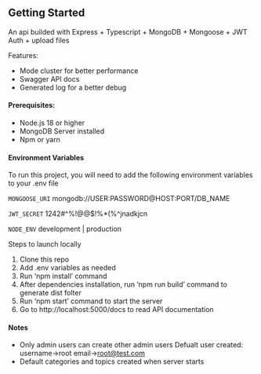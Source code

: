 ## Getting Started

An api builded with Express + Typescript +  MongoDB + Mongoose + JWT Auth + upload files

Features:
- Mode cluster for better performance
- Swagger API docs
- Generated log for a better debug

#### Prerequisites:
- Node.js 18 or higher
- MongoDB Server installed
- Npm or yarn
#### Environment Variables

To run this project, you will need to add the following environment variables to your .env file

`MONGOOSE_URI` mongodb://USER:PASSWORD@HOST:PORT/DB_NAME

`JWT_SECRET` 1242#$%$^%!@@$!%*(%^jnadkjcn

`NODE_ENV`  development | production 


Steps to launch locally 
1. Clone this repo
2. Add .env variables as needed
3. Run ‘npm install’ command
4. After dependencies installation, run ‘npm run build’ command to generate dist folter
5. Run ‘npm start’ command to start the server
6. Go to http://localhost:5000/docs to read API documentation


#### Notes
- Only admin users can create other admin users
    Defualt user created: username->root email->root@test.com
- Default categories and topics created when server starts